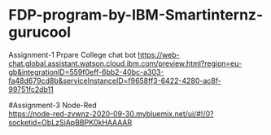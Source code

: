 # FDP-program-by-IBM-Smartinternz-gurucool
Assignment-1 
Prpare College chat bot
https://web-chat.global.assistant.watson.cloud.ibm.com/preview.html?region=eu-gb&integrationID=559f0eff-6bb2-40bc-a303-fa48d679cd8b&serviceInstanceID=f9658ff3-6422-4280-ac8f-99751fc2db11





#Assignment-3 Node-Red  
https://node-red-zvwnz-2020-09-30.mybluemix.net/ui/#!/0?socketid=ObLzSiApBBPK0kHAAAAR
